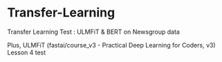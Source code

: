 # Transfer-Learning
Transfer Learning Test : ULMFiT & BERT on Newsgroup data

Plus, ULMFiT (fastai/course_v3 - Practical Deep Learning for Coders, v3) Lesson 4 test
